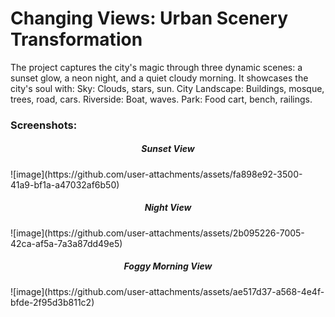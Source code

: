 # Changing Views: Urban Scenery Transformation
The project captures the city's magic through three dynamic scenes: a sunset glow, a neon night, and a quiet cloudy morning. It showcases the city's soul with:  Sky: Clouds, stars, sun. City Landscape: Buildings, mosque, trees, road, cars. Riverside: Boat, waves. Park: Food cart, bench, railings.

### Screenshots:
<h5 align = center>Sunset View</h5>
![image](https://github.com/user-attachments/assets/fa898e92-3500-41a9-bf1a-a47032af6b50)

<h5 align = center>Night View</h5>
![image](https://github.com/user-attachments/assets/2b095226-7005-42ca-af5a-7a3a87dd49e5)


<h5 align = center>Foggy Morning View</h5>
![image](https://github.com/user-attachments/assets/ae517d37-a568-4e4f-bfde-2f95d3b811c2)
